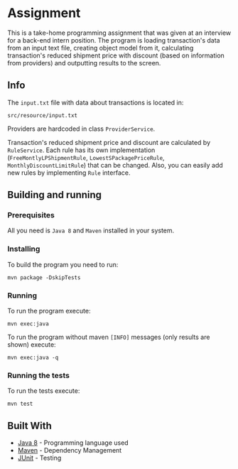 # Assignment 

This is a take-home programming assignment that was given at an interview for a back-end intern position. 
The program is loading transaction's data from an input text file, creating object model from it, 
calculating transaction's reduced shipment price with discount (based on information from providers) 
and outputting results to the screen.
 


## Info

The <code>input.txt</code> file with data about transactions is located in:

<code>src/resource/input.txt</code>

Providers are hardcoded in class <code>ProviderService</code>.

Transaction's reduced shipment price and discount are calculated by <code>RuleService</code>. Each rule has its own 
implementation (<code>FreeMontlyLPShipmentRule</code>, <code>LowestSPackagePriceRule</code>, 
<code>MonthlyDiscountLimitRule</code>) that can be changed. Also, you can easily add new rules by implementing 
<code>Rule</code> interface.

## Building and running

### Prerequisites

All you need is <code>Java 8</code> and <code>Maven</code> installed in your system.

### Installing

To build the program you need to run:

<code>mvn package -DskipTests</code>

### Running

To run the program execute:

<code>mvn exec:java</code>

To run the program without maven <code>[INFO]</code> messages (only results are shown) execute:

<code>mvn exec:java -q</code>


### Running the tests

To run the tests execute:

<code>mvn test</code>

## Built With

* [Java 8](http://www.oracle.com/technetwork/java/javase/downloads/jdk8-downloads-2133151.html) - Programming language used
* [Maven](https://maven.apache.org/) - Dependency Management
* [JUnit](http://junit.org/junit4/) - Testing

